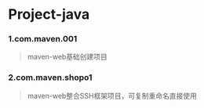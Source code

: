 # Project-java
### 1.com.maven.001
>maven-web基础创建项目

### 2.com.maven.shopo1
>maven-web整合SSH框架项目，可复制重命名直接使用
